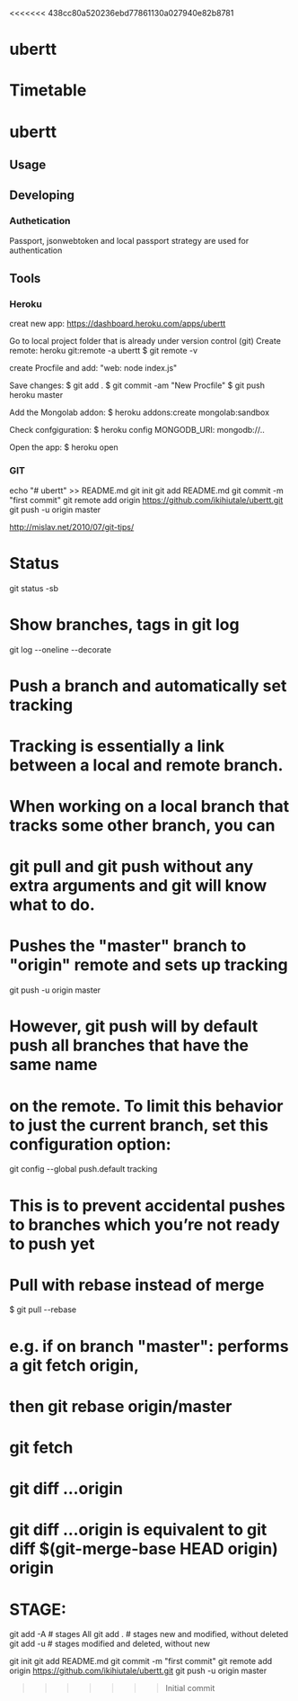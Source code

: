 <<<<<<< 438cc80a520236ebd77861130a027940e82b8781
# ubertt
Timetable
=======


# ubertt



## Usage



## Developing

### Authetication
Passport, jsonwebtoken and local passport strategy are used for authentication  



## Tools

### Heroku
creat new app: 
https://dashboard.heroku.com/apps/ubertt

Go to local project folder that is already under version control (git)
Create remote:
heroku git:remote -a ubertt
$ git remote -v


create Procfile and add:
"web: node index.js"

Save changes:
$ git add .
$ git commit -am "New Procfile"
$ git push heroku master

Add the Mongolab addon:
$ heroku addons:create mongolab:sandbox

Check confgiguration:
$ heroku config
MONGODB_URI: mongodb://..

Open the app:
$ heroku open



### GIT

echo "# ubertt" >> README.md
git init
git add README.md
git commit -m "first commit"
git remote add origin https://github.com/ikihiutale/ubertt.git
git push -u origin master



http://mislav.net/2010/07/git-tips/

# Status
git status -sb

# Show branches, tags in git log
git log --oneline --decorate

# Push a branch and automatically set tracking
# Tracking is essentially a link between a local and remote branch. 
# When working on a local branch that tracks some other branch, you can 
# git pull and git push without any extra arguments and git will know what to do.
#
# Pushes the "master" branch to "origin" remote and sets up tracking
git push -u origin master

# However, git push will by default push all branches that have the same name 
# on the remote. To limit this behavior to just the current branch, set this configuration option:
git config --global push.default tracking

# This is to prevent accidental pushes to branches which you’re not ready to push yet

# Pull with rebase instead of merge
$ git pull --rebase
# e.g. if on branch "master": performs a git fetch origin,
# then git rebase origin/master

# git fetch
# git diff ...origin
# git diff ...origin is equivalent to git diff $(git-merge-base HEAD origin) origin

# STAGE:
git add -A # stages All
git add . # stages new and modified, without deleted
git add -u # stages modified and deleted, without new

git init
git add README.md
git commit -m "first commit"
git remote add origin https://github.com/ikihiutale/ubertt.git
git push -u origin master
>>>>>>> Initial commit
